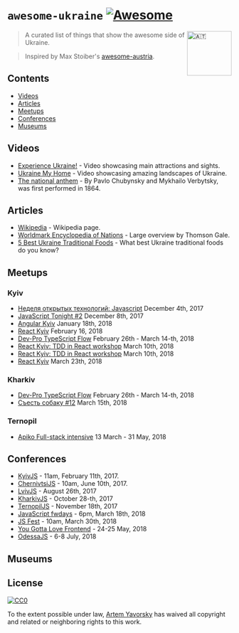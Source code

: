 # `awesome-ukraine` [![Awesome](https://cdn.rawgit.com/sindresorhus/awesome/d7305f38d29fed78fa85652e3a63e154dd8e8829/media/badge.svg)](https://github.com/sindresorhus/awesome)

<img src="https://upload.wikimedia.org/wikipedia/commons/4/49/Flag_of_Ukraine.svg" width="100px" align="right" alt="🇦🇹">

> A curated list of things that show the awesome side of Ukraine.

> Inspired by Max Stoiber's [awesome-austria](https://github.com/mxstbr/awesome-austria).

## Contents

- [Videos](#videos)
- [Articles](#articles)
- [Meetups](#meetups)
- [Conferences](#conferences)
- [Museums](#museums)

## Videos

- [Experience Ukraine!](https://www.youtube.com/watch?v=qZMMJo7jOTQ) - Video showcasing main attractions and sights.
- [Ukraine My Home](https://www.youtube.com/watch?v=Pu8tL3ptXRM) - Video showcasing amazing landscapes of Ukraine.
- [The national anthem](https://www.youtube.com/watch?v=xzgViS4Rpf8) - By Pavlo Chubynsky and Mykhailo Verbytsky, was first performed in 1864.

## Articles

- [Wikipedia](https://en.wikipedia.org/wiki/Ukraine) - Wikipedia page.
- [Worldmark Encyclopedia of Nations](http://www.encyclopedia.com/places/commonwealth-independent-states-and-baltic-nations/cis-and-baltic-political-geography-91#LOCATION_SIZE_AND_EXTENT) - Large overview by Thomson Gale.
- [5 Best Ukraine Traditional Foods](http://www.activeukraine.com/five-best-ukraine-traditional-foods/) - What best Ukraine traditional foods do you know?

## Meetups

### Kyiv
- [Неделя открытых технологий: Javascript](https://www.facebook.com/events/867045140110294) December 4th, 2017
- [JavaScript Tonight #2](https://www.facebook.com/events/347523005711249) December 8th, 2017
- [Angular Kyiv](https://www.meetup.com/Angular-Kyiv/events/246745196) January 18th, 2018
- [React Kyiv](https://www.meetup.com/Kyiv-ReactJS-Meetup/events/243944966) February 16, 2018
- [Dev-Pro TypeScript Flow](http://typescriptflow.dev-pro.net/) February 26th - March 14-th, 2018
- [React Kyiv: TDD in React workshop](https://www.meetup.com/Kyiv-ReactJS-Meetup/events/247392848/) March 10th, 2018
- [React Kyiv: TDD in React workshop](https://www.meetup.com/Kyiv-ReactJS-Meetup/events/247392848/) March 10th, 2018
- [React Kyiv](https://www.meetup.com/Kyiv-ReactJS-Meetup/events/247310850) March 23th, 2018

### Kharkiv

- [Dev-Pro TypeScript Flow](http://typescriptflow.dev-pro.net/) February 26th - March 14-th, 2018
- [Съесть собаку #12](http://eatdog.com.ua/) March 15th, 2018

### Ternopil

- [Apiko Full-stack intensive](https://dou.ua/calendar/19663) 13 March - 31 May, 2018

## Conferences

- [KyivJS](http://kyivjs.org/en) - 11am, February 11th, 2017.
- [ChernivtsiJS](http://chernivtsi.js.org) - 10am, June 10th, 2017.
- [LvivJS](http://lvivjs.org.ua) - August 26th, 2017
- [KharkivJS](http://kharkivjs.org) - October 28-th, 2017
- [TernopilJS](https://www.facebook.com/TernopilJS) - November 18th, 2017
- [JavaScript fwdays](https://frameworksdays.com/en/event/js-fwdays-2018) - 6pm, March 18th, 2018
- [JS Fest](https://frameworksdays.com/en/event/js-fwdays-2018) - 10am, March 30th, 2018
- [You Gotta Love Frontend](http://yglf.com.ua) - 24-25 May, 2018
- [OdessaJS](http://odessajs.org) - 6-8 July, 2018

## Museums

## License

[![CC0](http://mirrors.creativecommons.org/presskit/buttons/88x31/svg/cc-zero.svg)](https://creativecommons.org/publicdomain/zero/1.0/)

To the extent possible under law, [Artem Yavorsky](http://yavorsky.org) has waived all copyright and related or neighboring rights to this work.
